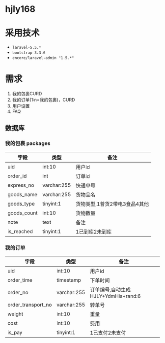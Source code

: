 # hjly168

# 采用技术

- `laravel-5.5.*`
- `bootstrap 3.3.6` 
- `encore/laravel-admin "1.5.*"`

# 需求

1. 我的包裹CURD
2. 我的订单(1:n=我的包裹)，CURD
3. 用户设置
4. FAQ

## 数据库

### 我的包裹 packages

字段|类型|备注
-|-|-
uid|int:10|用户id
order_id|int|订单id
express_no|varchar:255|快递单号
goods_name|varchar:255|货物品名
goods_type|tinyint:1|货物类型,1普货2带电3食品4其他
goods_count|int:10|货物数量
note|text|备注
is_reached|tinyint:1|1已到库2未到库

### 我的订单

字段|类型|备注
-|-|-
uid|int:10|用户id
order_time|timestamp|下单时间
order_no|varchar:255|订单编号,自动生成HJLY+YdmHis+rand:6
order_transport_no|varchar:255|转单号
weight|int:10|重量
cost|int:10|费用
is_pay|tinyint:1|1已支付2未支付



